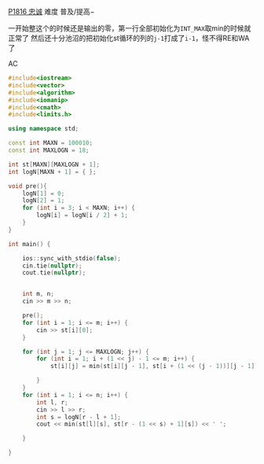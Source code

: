 [P1816 忠诚](https://www.luogu.com.cn/problem/P1816)
难度
普及/提高−

一开始整这个的时候还是输出的零，第一行全部初始化为`INT_MAX`取min的时候就正常了
然后还十分池沼的把初始化st循环的列的`j-1`打成了`i-1`，怪不得RE和WA了

AC
```c++
#include<iostream>
#include<vector>
#include<algorithm>
#include<iomanip>
#include<cmath>
#include<limits.h>

using namespace std;

const int MAXN = 100010;
const int MAXLOGN = 18;

int st[MAXN][MAXLOGN + 1];
int logN[MAXN + 1] = { };

void pre(){
	logN[1] = 0;
	logN[2] = 1;
	for (int i = 3; i < MAXN; i++) {
		logN[i] = logN[i / 2] + 1;
	}
}

int main() {

	ios::sync_with_stdio(false);
	cin.tie(nullptr);
	cout.tie(nullptr);


	int m, n;
	cin >> m >> n;

	pre();
	for (int i = 1; i <= m; i++) {
		cin >> st[i][0];
	}

	for (int j = 1; j <= MAXLOGN; j++) {
		for (int i = 1; i + (1 << j) - 1 <= m; i++) {
			st[i][j] = min(st[i][j - 1], st[i + (1 << (j - 1))][j - 1]);

		}
	}
	for (int i = 1; i <= n; i++) {
		int l, r;
		cin >> l >> r;
		int s = logN[r - l + 1];
		cout << min(st[l][s], st[r - (1 << s) + 1][s]) << ' ';

	}

}
```
